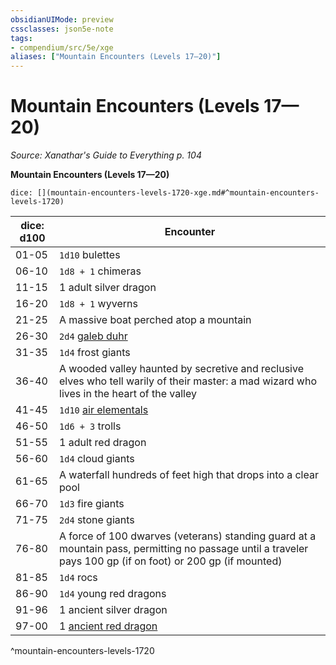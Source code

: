 ```yaml
---
obsidianUIMode: preview
cssclasses: json5e-note
tags:
- compendium/src/5e/xge
aliases: ["Mountain Encounters (Levels 17—20)"]
---
```

# Mountain Encounters (Levels 17—20)
*Source: Xanathar's Guide to Everything p. 104* 

**Mountain Encounters (Levels 17—20)**

`dice: [](mountain-encounters-levels-1720-xge.md#^mountain-encounters-levels-1720)`

| dice: d100 | Encounter |
|------------|-----------|
| 01-05 | `1d10` bulettes |
| 06-10 | `1d8 + 1` chimeras |
| 11-15 | 1 adult silver dragon |
| 16-20 | `1d8 + 1` wyverns |
| 21-25 | A massive boat perched atop a mountain |
| 26-30 | `2d4` [galeb duhr](compendium/bestiary/elemental/galeb-duhr.md) |
| 31-35 | `1d4` frost giants |
| 36-40 | A wooded valley haunted by secretive and reclusive elves who tell warily of their master: a mad wizard who lives in the heart of the valley |
| 41-45 | `1d10` [air elementals](compendium/bestiary/elemental/air-elemental.md) |
| 46-50 | `1d6 + 3` trolls |
| 51-55 | 1 adult red dragon |
| 56-60 | `1d4` cloud giants |
| 61-65 | A waterfall hundreds of feet high that drops into a clear pool |
| 66-70 | `1d3` fire giants |
| 71-75 | `2d4` stone giants |
| 76-80 | A force of 100 dwarves (veterans) standing guard at a mountain pass, permitting no passage until a traveler pays 100 gp (if on foot) or 200 gp (if mounted) |
| 81-85 | `1d4` rocs |
| 86-90 | `1d4` young red dragons |
| 91-96 | 1 ancient silver dragon |
| 97-00 | 1 [ancient red dragon](compendium/bestiary/dragon/ancient-red-dragon.md) |
^mountain-encounters-levels-1720